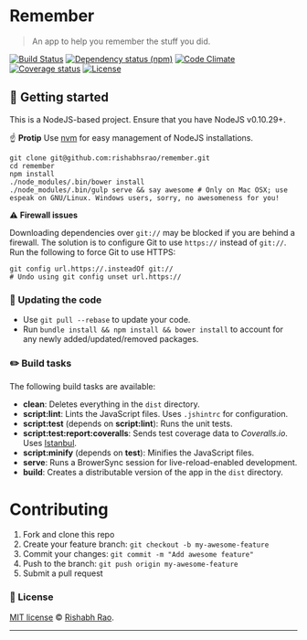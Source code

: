 # Remember

> An app to help you remember the stuff you did.

[![Build Status](https://travis-ci.org/rishabhsrao/remember.svg "Build status")](https://travis-ci.org/rishabhsrao/remember) [![Dependency status (npm)](https://david-dm.org/rishabhsrao/remember.svg "Dependency status (npm)")](https://david-dm.org/rishabhsrao/remember) [![Code Climate](http://img.shields.io/codeclimate/github/rishabhsrao/remember.svg "Code Climate")](https://codeclimate.com/github/rishabhsrao/remember) [![Coverage status](https://img.shields.io/coveralls/rishabhsrao/remember.svg "Coverage status")](https://coveralls.io/r/rishabhsrao/remember) [![License](http://img.shields.io/badge/license-MIT-blue.svg "License")](license.md)

## :rowboat: Getting started

This is a NodeJS-based project. Ensure that you have NodeJS v0.10.29+.

:point_up: **Protip** Use [nvm](https://github.com/creationix/nvm) for easy management of NodeJS installations.

```
git clone git@github.com:rishabhsrao/remember.git
cd remember
npm install
./node_modules/.bin/bower install
./node_modules/.bin/gulp serve && say awesome # Only on Mac OSX; use espeak on GNU/Linux. Windows users, sorry, no awesomeness for you!
```

:warning: **Firewall issues**

Downloading dependencies over `git://` may be blocked if you are behind a firewall. The solution is to configure Git to use `https://` instead of `git://`. Run the following to force Git to use HTTPS:

```
git config url.https://.insteadOf git://
# Undo using git config unset url.https://
```


### :high_brightness: Updating the code

* Use `git pull --rebase` to update your code.
* Run `bundle install && npm install && bower install` to account for any newly added/updated/removed packages.


### :pencil2: Build tasks

The following build tasks are available:

* **clean**: Deletes everything in the `dist` directory.
* **script:lint**: Lints the JavaScript files. Uses `.jshintrc` for configuration.
* **script:test** (depends on **script:lint**): Runs the unit tests.
* **script:test:report:coveralls**: Sends test coverage data to *Coveralls.io*. Uses [Istanbul](http://gotwarlost.github.io/istanbul).
* **script:minify** (depends on **test**): Minifies the JavaScript files.
* **serve**: Runs a BrowerSync session for live-reload-enabled development.
* **build**: Creates a distributable version of the app in the `dist` directory.


# Contributing

1. Fork and clone this repo
2. Create your feature branch: `git checkout -b my-awesome-feature`
3. Commit your changes: `git commit -m "Add awesome feature"`
4. Push to the branch: `git push origin my-awesome-feature`
5. Submit a pull request


### :scroll: License

[MIT license](license.md) &copy; [Rishabh Rao](http://rishabhsrao.github.io).

---
